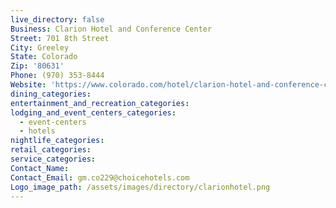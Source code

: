 ```yaml
---
live_directory: false
Business: Clarion Hotel and Conference Center
Street: 701 8th Street
City: Greeley
State: Colorado
Zip: '80631'
Phone: (970) 353-8444
Website: 'https://www.colorado.com/hotel/clarion-hotel-and-conference-center-greeley'
dining_categories:
entertainment_and_recreation_categories:
lodging_and_event_centers_categories:
  - event-centers
  - hotels
nightlife_categories:
retail_categories:
service_categories:
Contact_Name:
Contact_Email: gm.co229@choicehotels.com
Logo_image_path: /assets/images/directory/clarionhotel.png
---
```


